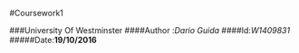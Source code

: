 #Coursework1

###University Of Westminster
####Author :*Dario Guida*
####Id:*W1409831*
#####Date:**19/10/2016**
